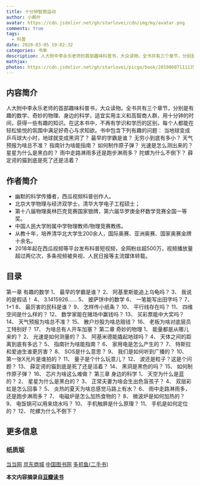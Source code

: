 ```yaml
---
title: 十分钟智商运动
author: 小枫叶
avatar: https://cdn.jsdelivr.net/gh/starlovei/cdn/img/my/avatar.png
comments: true
tags:
  - 科普
date: 2020-03-05 19:02:32
categories: 书单
description: 人大附中李永乐老师的首部趣味科普书，大众读物。全书共有三个章节，分别是有趣的数学、奇妙的物理、身边的科学，适宜实用主义和高智商人群，用十分钟的时间，获得一些有趣的知识。
mathjax:
photos: https://cdn.jsdelivr.net/gh/starlovei/picgo/book/20190607111135_72320.jpg
---
```

## 内容简介
人大附中李永乐老师的首部趣味科普书，大众读物。全书共有三个章节，分别是有趣的数学、奇妙的物理、身边的科学，适宜实用主义和高智商人群，用十分钟的时间，获得一些有趣的知识。在这本书中，不再有学识和学历的区别，每个人都能在轻松愉悦的氛围中满足好奇心与求知欲。书中包含下列有趣的问题：
当地球变成乒乓球大小时，地球就变成黑洞了？
最早的学霸是谁？
无穷小到底有多小？
天气预报为啥总不准？
指南针为啥能指南？
如何制作原子弹？
光速是怎么测出来的？
星星为什么是黑白的？
雨中走路淋雨多还是跑步淋雨多？
陀螺为什么不倒下？
薛定谔的猫到底是死了还是活着？

## 作者简介
+ 幽默的科学传播者，西瓜视频科普创作人。
+ 北京大学物理与经济双学士，清华大学电子工程硕士；
+ 第十八届物理奥林匹克竞赛国家银牌，第六届华罗庚金杯数学竞赛全国一等奖。
+ 中国人民大学附属中学物理教师/物理竞赛教练。
+ 从教十年，培养清华北大学生200余人，国际奥赛、亚洲奥赛、国家奥赛金牌十余名。
+ 2018年起在西瓜视频等平台发布科普短视频，全网粉丝超500万，视频播放量超过两亿次，多条视频被央视、人民日报等主流媒体转载。

## 目录
第一章 有趣的数学
1、 最早的学霸是谁？
2、 阿基里斯能追上乌龟吗？
3、 我说的是假话！
4、 3.1415926……
5、 披萨饼中的数学
6、 一笔能写出田字吗？
7、 1+1
8、 最厉害的民科是谁？
9、 怎样传小纸条？
10、 平行线存在吗？
11、 四维空间是什么样的？
12、 数学家能在赌场中赢钱吗？
13、 买彩票能中大奖吗？
14、 天气预报为啥总不准？
15、 散户炒股为啥总赔钱？
16、 老板为啥对底层员工特别好？
17、 为啥总有人开车加塞？
第二章 奇妙的物理
1、 能量都是从哪儿来的？
2、 光速是如何测量的？
3、 阿基米德能撬起地球吗？
4、 天体之间的距离到底有多远？
5、 指南针为啥能指南？
6、 家用电是怎么产生的？
7、 特斯拉和爱迪生谁更厉害？
8、 SOS是什么意思？
9、 我们是如何听到广播的？
10、 第一张X光片是谁拍的？
11、 量子是个什么玩意儿？
12、 波还是粒子？这是个问题？
13、 薛定谔的猫到底是死了还是活着？
14、 黑洞是黑色的吗？
15、 如何制作原子弹？
16、 芯片为啥这么难做？
第三章 身边的科学
1、 天空为什么是蓝的？
2、 星星为什么是黑白的？
3、 正常夫妻为啥会生出色盲孩子？
4、 双层彩虹是怎么回事？
5、 炎热的夏天为啥总感觉马路上有水？
6、 雨中走路淋雨多，还是跑步淋雨多？
7、 电磁炉是怎么加热食物的？
8、 微波炉是如何加热的？
9、 电饭锅可以用来烧水吗？
10、 手机触屏是什么原理？
11、 手机是如何定位的？
12、 陀螺为什么不倒下？

## 更多信息
### 纸质版
[当当网](http://product.dangdang.com/25584858.html?_ddclickunion=P-306226-0-s30382545|ad_type=0|sys_id=1#dd_refer=https%3A%2F%2Fbook.douban.com%2Flink2%2F%3Flowest%3D3030%26pre%3D0%26vendor%3Ddangdang%26srcpage%3Dsubject%26price%3D5740%26pos%3D1%26url%3Dhttp%253a%252f%252funion.dangdang.com%252ftransfer.php%253ffrom%253dp-306226-0-s30382545%2526backurl%253dhttp%253a%252f%252fproduct.dangdang.com%252fproduct.aspx%253fproduct_id%253d25584858%26cntvendor%3D4%26srcsubj%3D30382545%26type%3Dbkbuy%26subject%3D30382545)
[京东商城](https://re.jd.com/cps/item/12486822.html?cu=true&utm_source=book.douban.com&utm_medium=tuiguang&utm_campaign=t_15055_&utm_term=ed7334edd32f41a38bebcdbc7856cd88)
[中国图书网](http://www.bookschina.com/7981801.htm)
[多抓鱼(二手书)](https://www.duozhuayu.com/books/253637532435222536?utm_medium=web&utm_source=douban)

**本文内容摘录自[豆瓣读书](https://book.douban.com/subject/30382545/)**